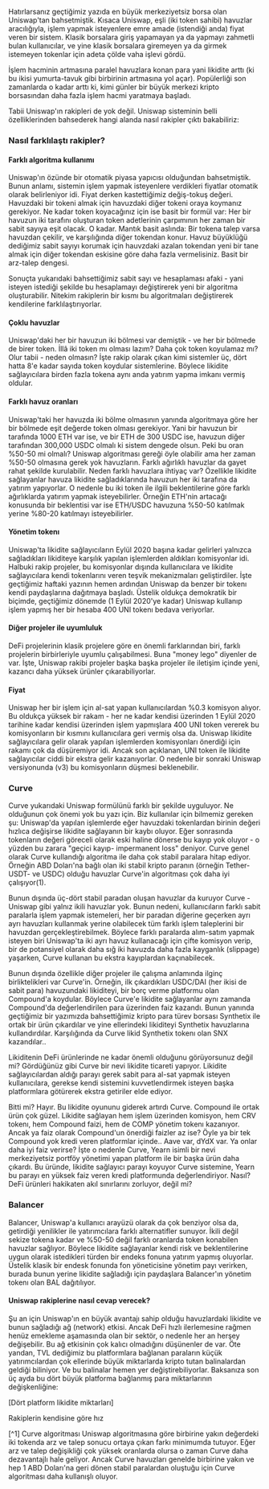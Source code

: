 Hatırlarsanız geçtiğimiz yazıda en büyük merkeziyetsiz borsa olan Uniswap'tan bahsetmiştik. Kısaca Uniswap, eşli (iki token sahibi) havuzlar aracılığıyla, işlem yapmak isteyenlere emre amade (istendiği anda) fiyat veren bir sistem. Klasik borsalara giriş yapamayan ya da yapmayı zahmetli bulan kullanıcılar, ve yine klasik borsalara giremeyen ya da girmek istemeyen tokenlar için adeta çölde vaha işlevi gördü. 

İşlem hacminin artmasına paralel havuzlara konan para yani likidite arttı (ki bu ikisi yumurta-tavuk gibi birbirinin artmasına yol açar). Popülerliği son zamanlarda o kadar arttı ki, kimi günler bir büyük merkezi kripto borsasından daha fazla işlem hacmi yaratmaya başladı. 

Tabii Uniswap'ın rakipleri de yok değil. Uniswap sisteminin belli özelliklerinden bahsederek hangi alanda nasıl rakipler çıktı bakabiliriz: 

### Nasıl farklılaştı rakipler?

#### Farklı algoritma kullanımı
Uniswap'ın özünde bir otomatik piyasa yapıcısı olduğundan bahsetmiştik. Bunun anlamı, sistemin işlem yapmak isteyenlere verdikleri fiyatlar otomatik olarak belirleniyor idi. Fiyat derken kastettiğimiz değiş-tokuş değeri. Havuzdaki bir tokeni almak için havuzdaki diğer tokeni oraya koymanız gerekiyor. 
Ne kadar token koyacağınız için ise basit bir formül var: Her bir havuzun iki tarafını oluşturan token adetlerinin çarpımının her zaman bir sabit sayıya eşit olacak. O kadar. Mantık basit aslında: Bir tokena talep varsa havuzdan çekilir, ve karşılığında diğer tokendan konur. Havuz büyüklüğü dediğimiz sabit sayıyı korumak için hauvzdaki azalan tokendan yeni bir tane almak için diğer tokendan eskisine göre daha fazla vermelisiniz. Basit bir arz-talep dengesi. 

Sonuçta yukarıdaki bahsettiğimiz sabit sayı ve hesaplaması afaki - yani isteyen istediği şekilde bu hesaplamayı değiştirerek yeni bir algoritma oluşturabilir. Nitekim rakiplerin bir kısmı bu algoritmaları değiştirerek kendilerine farklılaştırıyorlar. 


#### Çoklu havuzlar
Uniswap'daki her bir havuzun iki bölmesi var demiştik - ve her bir bölmede de birer token. İllâ iki token mı olması lazım? Daha çok token koyulamaz mı? Olur tabii - neden olmasın? İşte rakip olarak çıkan kimi sistemler üç, dört hatta 8'e kadar sayıda token koydular sistemlerine. Böylece likidite sağlayıcılara birden fazla tokena aynı anda yatırım yapma imkanı vermiş oldular. 

#### Farklı havuz oranları
Uniswap'taki her havuzda iki bölme olmasının yanında algoritmaya göre her bir bölmede eşit değerde token olması gerekiyor. Yani bir havuzun bir tarafında 1000 ETH var ise, ve bir ETH de 300 USDC ise, havuzun diğer tarafından 300,000 USDC olmalı ki sistem dengede olsun. Peki bu oran %50-50 mi olmalı? Uniswap algoritması gereği öyle olabilir ama her zaman %50-50 olmasına gerek yok havuzların. Farklı ağırlıklı havuzlar da gayet rahat şekilde kurulabilir. Neden farklı havuzlara ihtiyaç var? Özellikle likidite sağlayanlar havuza likidite sağladıklarında havuzun her iki tarafına da yatırım yapıyorlar. O nedenle bu iki token ile ilgili beklentilerine göre  farklı ağırlıklarda yatırım yapmak isteyebilirler. Örneğin ETH'nin artacağı konusunda bir beklentisi var ise ETH/USDC havuzuna %50-50 katılmak yerine %80-20 katılmayı isteyebilirler. 

#### Yönetim tokenı
Uniswap'ta likidite sağlayıcıların  Eylül 2020 başına kadar gelirleri yalnızca sağladıkları likiditeye karşılık yapılan işlemlerden aldıkları komisyonlar idi. Halbuki rakip projeler, bu komisyonlar dışında kullanıcılara ve likidite sağlayıcılara kendi tokenlarını veren teşvik mekanizmaları geliştirdiler. İşte geçtiğimiz haftaki yazının hemen ardından Uniswap da benzer bir tokenı kendi paydaşlarına dağıtmaya başladı. Üstelik oldukça demokratik bir biçimde, geçtiğimiz dönemde (1 Eylül 2020'ye kadar) Uniswap kullanıp işlem yapmış her bir hesaba 400 UNI tokenı bedava veriyorlar. 

#### Diğer projeler ile uyumluluk
DeFi projelerinin klasik projelere göre en önemli farklarından biri, farklı projelerin birbirleriyle uyumlu çalışabilmesi. Buna "money lego" diyenler de var. İşte, Uniswap rakibi projeler başka başka projeler ile iletişim içinde yeni, kazancı daha yüksek ürünler çıkarabiliyorlar. 

#### Fiyat
Uniswap her bir işlem için al-sat yapan kullanıcılardan %0.3 komisyon alıyor. Bu oldukça yüksek bir rakam - her ne kadar kendisi üzerinden 1 Eylül 2020 tarihine kadar kendisi üzerinden işlem yapmışlara 400 UNI token vererek bu komisyonların bir kısmını kullanıcılara geri vermiş olsa da.  Uniswap likidite sağlayıcılara gelir olarak yapılan işlemlerden komisyonları önerdiği için rakamı çok da düşüremiyor idi. Ancak son açıklanan, UNI token ile likidite sağlayıcılar ciddi bir ekstra gelir kazanıyorlar. O nedenle bir sonraki Uniswap versiyonunda (v3) bu komisyonların düşmesi beklenebilir. 


### Curve

Curve yukarıdaki Uniswap formülünü farklı bir şekilde uyguluyor. Ne olduğunun çok önemi yok bu yazı için. Biz kullanılar için bilmemiz gereken şu: Uniswap'da yapılan işlemlerde eğer havuzdaki tokenlardan birinin değeri hızlıca değişirse likidite sağlayanın bir kaybı oluyor. Eğer sonrasında tokenların değeri göreceli olarak eski haline dönerse bu kayıp yok oluyor - o yüzden bu zarara "geçici kayıp- impermanent loss" deniyor. Curve genel olarak  Curve kullandığı algoritma ile daha çok stabil paralara hitap ediyor. Örneğin ABD Doları'na bağlı olan iki stabil kripto paranın (örneğin Tether-USDT- ve USDC) olduğu havuzlar Curve'in algoritması çok daha iyi çalışıyor(1). 

Bunun dışında üç-dört stabil paradan oluşan havuzlar da kuruyor Curve - Uniswap gibi yalnız ikili havuzlar yok. Bunun nedeni, kullanıcıların farklı sabit paralarla işlem yapmak istemeleri, her bir paradan diğerine geçerken ayrı ayrı havuzları kullanmak yerine olabilecek tüm farklı işlem taleplerini bir havuzdan gerçekleştirebilmek. Böylece farklı paralarda alım-satım yapmak isteyen biri Uniswap'ta iki ayrı havuz kullanacağı için çifte komisyon verip, bir de potansiyel olarak daha sığ iki havuzda daha fazla kayganlık (slippage) yaşarken, Curve kullanan bu ekstra kayıplardan kaçınabilecek. 

Bunun dışında özellikle diğer projeler ile çalışma anlamında ilginç birliktelikleri var Curve'in. Örneğin, ilk çıkardıkları USDC/DAI (her ikisi de sabit para) havuzundaki likiditeyi, bir borç verme platformu olan Compound'a koydular. Böylece Curve'e likidite sağlayanlar aynı zamanda Compound'da değerlendirilen para üzerinden faiz kazandı.  Bunun yanında geçtiğimiz bir yazımızda bahsettiğimiz kripto para türev borsası Synthetix ile ortak bir ürün çıkardılar ve yine ellerindeki likiditeyi Synthetix havuzlarına kullandırdılar. Karşılığında da Curve likid Synthetix tokenı olan SNX kazandılar.. 

Likiditenin DeFi ürünlerinde ne kadar önemli olduğunu görüyorsunuz değil mi? Gördüğünüz gibi Curve bir nevi likidite ticareti yapıyor. Likidite sağlayıcılardan aldığı parayı gerek sabit para al-sat yapmak isteyen kullanıcılara, gerekse kendi sistemini kuvvetlendirmek isteyen başka platformlara götürerek ekstra getiriler elde ediyor. 

Bitti mi? Hayır. Bu likidite oyununu giderek artırdı Curve. Compound ile ortak ürün çok güzel. Likidite sağlayan hem işlem üzerinden komisyon, hem CRV tokenı, hem Compound faizi, hem de COMP yönetim tokenı kazanıyor. Ancak ya faiz olarak Compound'un önerdiği faizler az ise? Öyle ya bir tek Compound yok kredi veren platformlar içinde.. Aave var, dYdX var. Ya onlar daha iyi faiz verirse? İşte o nedenle Curve, Yearn isimli bir nevi merkeziyetsiz portföy yönetimi yapan platform ile bir başka ürün daha çıkardı. Bu üründe, likidite sağlayıcı parayı koyuyor Curve sistemine, Yearn bu parayı en yüksek faiz veren kredi platformunda değerlendiriyor. Nasıl? DeFi ürünleri hakikaten akıl sınırlarını zorluyor, değil mi?

### Balancer
Balancer, Uniswap'a kullanıcı arayüzü olarak da çok benziyor olsa da, getirdiği yenilikler ile yatırımcılara farklı alternatifler sunuyor. İkili değil sekize tokena kadar ve %50-50 değil farklı oranlarda token konabilen havuzlar sağlıyor. Böylece likidite sağlayanlar kendi risk ve beklentilerine uygun olarak istedikleri türden bir endeks fonuna yatırım yapmış oluyorlar. Üstelik klasik bir endesk fonunda fon yöneticisine yönetim payı verirken, burada bunun yerine likidite sağladığı için paydaşlara Balancer'ın yönetim tokenı olan BAL dağıtılıyor. 


#### Uniswap rakiplerine nasıl cevap verecek?

Şu an için Uniswap'ın en büyük avantajı sahip olduğu havuzlardaki likidite ve bunun sağladığı ağ (network) etkisi. Ancak DeFi hızlı ilerlemesine rağmen henüz emekleme aşamasında olan bir sektör, o nedenle her an herşey değişebilir. Bu ağ etkisinin çok kalıcı olmadığını düşünenler de var. Öte yandan, TVL dediğimiz bu platformlara bağlanan paraların küçük yatırımcılardan çok ellerinde büyük miktarlarda kripto tutan balinalardan geldiği biliniyor. Ve bu balinalar hemen yer değiştirebiliyorlar. Baksanıza son üç ayda bu dört büyük platforma bağlanmış para miktarlarının değişkenliğine:

[Dört platform likidite miktarları]

Rakiplerin kendisine göre hız




[^1] Curve algoritması Uniswap algoritmasına göre birbirine yakın değerdeki iki tokenda arz ve talep sonucu ortaya çıkan farkı minimumda tutuyor. Eğer arz ve talep değişikliği çok yüksek oranlarda olursa o zaman Curve daha dezavantajlı hale geliyor. Ancak Curve havuzları genelde birbirine yakın ve hep 1 ABD Doları'na geri dönen stabil paralardan oluştuğu için Curve algoritması daha kullanışlı oluyor. 
